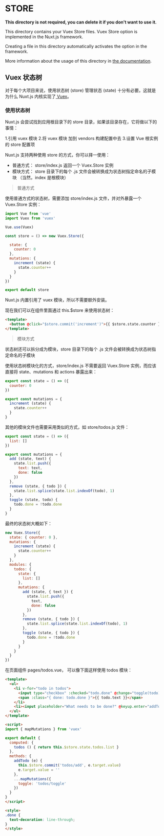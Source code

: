 # STORE

**This directory is not required, you can delete it if you don't want to use it.**

This directory contains your Vuex Store files.
Vuex Store option is implemented in the Nuxt.js framework.

Creating a file in this directory automatically activates the option in the framework.

More information about the usage of this directory in [the documentation](https://nuxtjs.org/guide/vuex-store).

## Vuex 状态树

对于每个大项目来说，使用状态树 (store) 管理状态 (state) 十分有必要。这就是为什么 Nuxt.js 内核实现了[ Vuex](https://github.com/vuejs/vuex)。

### 使用状态树

Nuxt.js 会尝试找到应用根目录下的 store 目录，如果该目录存在，它将做以下的事情：

1.引用 vuex 模块
2.将 vuex 模块 加到 vendors 构建配置中去
3.设置 Vue 根实例的 store 配置项

Nuxt.js 支持两种使用 store 的方式，你可以择一使用：

- 普通方式： store/index.js 返回一个 Vuex.Store 实例
- 模块方式： store 目录下的每个 .js 文件会被转换成为状态树指定命名的子模块 （当然，index 是根模块）

> 普通方式

使用普通方式的状态树，需要添加 store/index.js 文件，并对外暴露一个 Vuex.Store 实例：

```javascript
import Vue from 'vue'
import Vuex from 'vuex'

Vue.use(Vuex)

const store = () => new Vuex.Store({

  state: {
    counter: 0
  },
  mutations: {
    increment (state) {
      state.counter++
    }
  }
})

export default store
```

Nuxt.js 内置引用了 vuex 模块，所以不需要额外安装。

现在我们可以在组件里面通过 this.$store 来使用状态树：

```html
<template>
  <button @click="$store.commit('increment')">{{ $store.state.counter }}</button>
</template>
```

> 模块方式

状态树还可以拆分成为模块，store 目录下的每个 .js 文件会被转换成为状态树指定命名的子模块

使用状态树模块化的方式，store/index.js 不需要返回 Vuex.Store 实例，而应该直接将 state、mutations 和 actions 暴露出来：

```javascript
export const state = () => ({
  counter: 0
})

export const mutations = {
  increment (state) {
    state.counter++
  }
}
```

其他的模块文件也需要采用类似的方式，如 store/todos.js 文件：

```javascript
export const state = () => ({
  list: []
})

export const mutations = {
  add (state, text) {
    state.list.push({
      text: text,
      done: false
    })
  },
  remove (state, { todo }) {
    state.list.splice(state.list.indexOf(todo), 1)
  },
  toggle (state, todo) {
    todo.done = !todo.done
  }
}
```

最终的状态树大概如下：

```javascript
new Vuex.Store({
  state: { counter: 0 },
  mutations: {
    increment (state) {
      state.counter++
    }
  },
  modules: {
    todos: {
      state: {
        list: []
      },
      mutations: {
        add (state, { text }) {
          state.list.push({
            text,
            done: false
          })
        },
        remove (state, { todo }) {
          state.list.splice(state.list.indexOf(todo), 1)
        },
        toggle (state, { todo }) {
          todo.done = !todo.done
        }
      }
    }
  }
})
```

在页面组件 pages/todos.vue， 可以像下面这样使用 todos 模块：

```html
<template>
  <ul>
    <li v-for="todo in todos">
      <input type="checkbox" :checked="todo.done" @change="toggle(todo)">
      <span :class="{ done: todo.done }">{{ todo.text }}</span>
    </li>
    <li><input placeholder="What needs to be done?" @keyup.enter="addTodo"></li>
  </ul>
</template>

<script>
import { mapMutations } from 'vuex'

export default {
  computed: {
    todos () { return this.$store.state.todos.list }
  },
  methods: {
    addTodo (e) {
      this.$store.commit('todos/add', e.target.value)
      e.target.value = ''
    },
    ...mapMutations({
      toggle: 'todos/toggle'
    })
  }
}
</script>

<style>
.done {
  text-decoration: line-through;
}
</style>
```